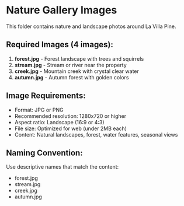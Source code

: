 # Nature Gallery Images

This folder contains nature and landscape photos around La Villa Pine.

## Required Images (4 images):
1. **forest.jpg** - Forest landscape with trees and squirrels
2. **stream.jpg** - Stream or river near the property
3. **creek.jpg** - Mountain creek with crystal clear water
4. **autumn.jpg** - Autumn forest with golden colors

## Image Requirements:
- Format: JPG or PNG
- Recommended resolution: 1280x720 or higher
- Aspect ratio: Landscape (16:9 or 4:3)
- File size: Optimized for web (under 2MB each)
- Content: Natural landscapes, forest, water features, seasonal views

## Naming Convention:
Use descriptive names that match the content:
- forest.jpg
- stream.jpg
- creek.jpg
- autumn.jpg